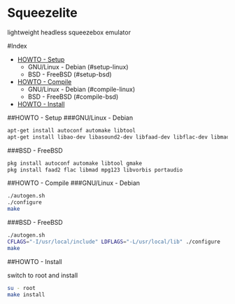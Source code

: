 Squeezelite
===========================
lightweight headless squeezebox emulator

#<a name="index"/>Index
* [HOWTO - Setup](#setup)
	* GNU/Linux - Debian (#setup-linux)
	* BSD - FreeBSD (#setup-bsd)
* [HOWTO - Compile](#compile)
	* GNU/Linux - Debian (#compile-linux)
	* BSD - FreeBSD (#compile-bsd)
* [HOWTO - Install](#install)

<a name="setup"/>
##HOWTO - Setup

<a name="setup-linux"/>
###GNU/Linux - Debian

```bash
apt-get install autoconf automake libtool
apt-get install libao-dev libasound2-dev libfaad-dev libflac-dev libmad0-dev libmpg123-dev libvorbis-dev
```

<a name="setup-bsd"/>
###BSD - FreeBSD

```bash
pkg install autoconf automake libtool gmake
pkg install faad2 flac libmad mpg123 libvorbis portaudio
```

<a name="compile"/>
##HOWTO - Compile

<a name="compile-linux"/>
###GNU/Linux - Debian

```bash
./autogen.sh
./configure
make
```

<a name="compile-bsd"/>
###BSD - FreeBSD
 
```bash
./autogen.sh
CFLAGS="-I/usr/local/include" LDFLAGS="-L/usr/local/lib" ./configure
make
```

<a name="install"/>
##HOWTO - Install

switch to root and install
```bash
su - root
make install
```
